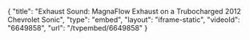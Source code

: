 {
    "title": "Exhaust Sound: MagnaFlow Exhaust on a Trubocharged 2012 Chevrolet Sonic",
    "type": "embed",
    "layout": "iframe-static",
    "videoId": "6649858",
    "url": "\/tvpembed\/6649858"
}